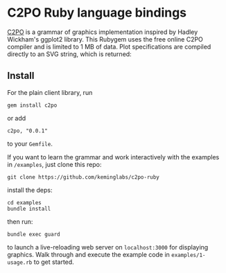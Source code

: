 C2PO Ruby language bindings
===========================

[C2PO](http://keminglabs.com/c2po/) is a grammar of graphics implementation inspired by Hadley Wickham's ggplot2 library.
This Rubygem uses the free online C2PO compiler and is limited to 1 MB of data.
Plot specifications are compiled directly to an SVG string, which is returned:


Install
-------

For the plain client library, run

    gem install c2po

or add

    c2po, "0.0.1"

to your `Gemfile`.

If you want to learn the grammar and work interactively with the examples in `/examples`, just clone this repo:

    git clone https://github.com/keminglabs/c2po-ruby

install the deps:

    cd examples
    bundle install

then run:

    bundle exec guard

to launch a live-reloading web server on `localhost:3000` for displaying graphics.
Walk through and execute the example code in `examples/1-usage.rb` to get started.
